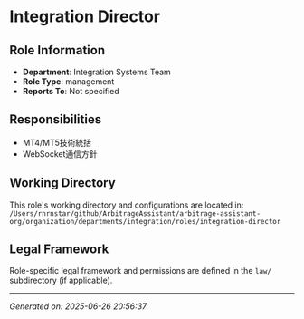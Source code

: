 # Integration Director

## Role Information
- **Department**: Integration Systems Team
- **Role Type**: management
- **Reports To**: Not specified

## Responsibilities
- MT4/MT5技術統括
- WebSocket通信方針

## Working Directory
This role's working directory and configurations are located in:
`/Users/rnrnstar/github/ArbitrageAssistant/arbitrage-assistant-org/organization/departments/integration/roles/integration-director`

## Legal Framework
Role-specific legal framework and permissions are defined in the `law/` subdirectory (if applicable).

---
*Generated on: 2025-06-26 20:56:37*
